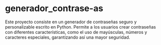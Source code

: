 # generador_contrase-as
Este proyecto consiste en un generador de contraseñas seguro y personalizable escrito en Python. Permite a los usuarios crear contraseñas con diferentes características, como el uso de mayúsculas, números y caracteres especiales, garantizando así una mayor seguridad.
